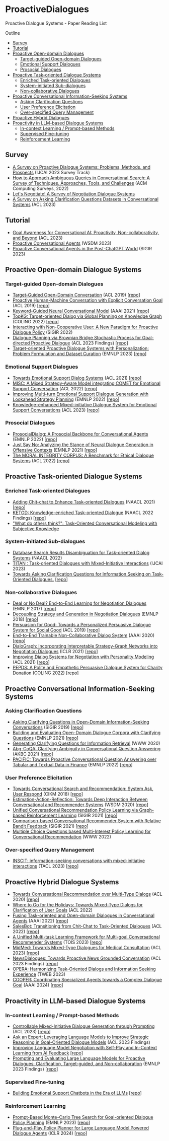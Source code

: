 # ProactiveDialogues
Proactive Dialogue Systems - Paper Reading List

Outline
- [Survey](#Survey)
- [Tutorial](#Tutorial)
- [Proactive Open-domain Dialogues](#Proactive-Open-domain-Dialogue-Systems)
  - [Target-guided Open-domain Dialogues](#Target-guided-Open-domain-Dialogues)
  - [Emotional Support Dialogues](#Emotional-Support-Dialogues)
  - [Prosocial Dialogues](#Prosocial-Dialogues)
- [Proactive Task-oriented Dialogue Systems](#Proactive-Task-oriented-Dialogue-Systems)
  - [Enriched Task-oriented Dialogues](#Enriched-Task-oriented-Dialogues)
  - [System-initiated Sub-dialogues](#System-initiated-Sub-dialogues)
  - [Non-collaborative Dialogues](#Non-collaborative-Dialogues)
- [Proactive Conversational Information-Seeking Systems](#Proactive-Conversational-Information-Seeking-Systems)
  - [Asking Clarification Questions](#Asking-Clarification-Questions)
  - [User Preference Elicitation](#User-Preference-Elicitation)
  - [Over-specified Query Management](#Over-specified-Query-Management)
- [Proactive Hybrid Dialogues](#Proactive-Hybrid-Dialogue-Systems)
- [Proactivity in LLM-based Dialogue Systems](#Proactivity-in-LLM-based-Dialogue-Systems)
  - [In-context Learning / Prompt-based Methods](#In-context-Learning-/-Prompt-based-Methods)
  - [Supervised Fine-tuning](#Supervised-Fine-tuning)
  - [Reinforcement Learning](#Reinforcement-learning)


## Survey
- [A Survey on Proactive Dialogue Systems: Problems, Methods, and Prospects](https://doi.org/10.48550/arXiv.2305.02750) (IJCAI 2023 Survey Track)
- [How to Approach Ambiguous Queries in Conversational Search: A Survey of Techniques, Approaches, Tools, and Challenges](https://doi.org/10.1145/3534965) (ACM Computing Surveys, 2022)
- [Let's Negotiate! A Survey of Negotiation Dialogue Systems](https://doi.org/10.48550/arXiv.2212.09072)
- [A Survey on Asking Clarification Questions Datasets in Conversational Systems](https://aclanthology.org/2023.acl-long.152/) (ACL 2023)

## Tutorial
- [Goal Awareness for Conversational AI: Proactivity, Non-collaborativity, and Beyond](https://aclanthology.org/2023.acl-tutorials.1/) (ACL 2023)
- [Proactive Conversational Agents](https://dl.acm.org/doi/10.1145/3539597.3572724) (WSDM 2023)
- [Proactive Conversational Agents in the Post-ChatGPT World](https://dl.acm.org/doi/abs/10.1145/3539618.3594250) (SIGIR 2023)

## Proactive Open-domain Dialogue Systems
### Target-guided Open-domain Dialogues
- [Target-Guided Open-Domain Conversation](https://doi.org/10.18653/v1/p19-1565) (ACL 2019) [[repo](https://github.com/squareRoot3/Target-Guided-Conversation)]
- [Proactive Human-Machine Conversation with Explicit Conversation Goal](https://doi.org/10.18653/v1/p19-1369) (ACL 2019) [[repo](https://ai.baidu.com/broad/introduction?dataset=duconv)]
- [Keyword-Guided Neural Conversational Model](https://arxiv.org/abs/2012.08383) (AAAI 2021) [[repo](https://github.com/zhongpeixiang/CKC)]
- [TopKG: Target-oriented Dialog via Global Planning on Knowledge Graph](https://aclanthology.org/2022.coling-1.62) (COLING 2022) [[repo](https://github.com/yyyyyyzt/topkgchat)]
- [Interacting with Non-Cooperative User: A New Paradigm for Proactive Dialogue Policy](https://doi.org/10.48550/arXiv.2204.07433) (SIGIR 2022)
- [Dialogue Planning via Brownian Bridge Stochastic Process for Goal-directed Proactive Dialogue](https://aclanthology.org/2023.findings-acl.25/) (ACL 2023 Findings) [[repo](https://github.com/iwangjian/Color4Dial)]
- [Target-oriented Proactive Dialogue Systems with Personalization: Problem Formulation and Dataset Curation](https://aclanthology.org/2023.emnlp-main.72/) (EMNLP 2023) [[repo](https://github.com/iwangjian/TopDial)]

### Emotional Support Dialogues
- [Towards Emotional Support Dialog Systems](https://doi.org/10.18653/v1/2021.acl-long.269) (ACL 2021) [[repo](https://github.com/thu-coai/Emotional-Support-Conversation)]
- [MISC: A Mixed Strategy-Aware Model integrating COMET for Emotional Support Conversation](https://doi.org/10.18653/v1/2022.acl-long.25) (ACL 2022) [[repo](https://github.com/morecry/MISC)]
- [Improving Multi-turn Emotional Support Dialogue Generation with Lookahead Strategy Planning](https://arxiv.org/abs/2210.04242) (EMNLP 2022) [[repo](https://github.com/lwgkzl/MultiESC)]
- [Knowledge-enhanced Mixed-initiative Dialogue System for Emotional Support Conversations](https://doi.org/10.48550/arXiv.2305.10172) (ACL 2023) [[repo](https://github.com/dengyang17/KEMI)]

### Prosocial Dialogues
- [ProsocialDialog: A Prosocial Backbone for Conversational Agents](https://arxiv.org/abs/2205.12688) (EMNLP 2022) [[repo](https://github.com/skywalker023/prosocial-dialog)]
- [Just Say No: Analyzing the Stance of Neural Dialogue Generation in Offensive Contexts](https://arxiv.org/abs/2108.11830) (EMNLP 2021) [[repo](https://github.com/abaheti95/ToxiChat)]
- [The MORAL INTEGRITY CORPUS: A Benchmark for Ethical Dialogue Systems](https://arxiv.org/abs/2204.03021) (ACL 2022) [[repo](https://github.com/SALT-NLP/mic)]

## Proactive Task-oriented Dialogue Systems
### Enriched Task-oriented Dialogues
- [Adding Chit-chat to Enhance Task-oriented Dialogues](https://arxiv.org/abs/2010.12757) (NAACL 2021) [[repo](https://github.com/facebookresearch/accentor)]
- [KETOD: Knowledge-enriched Task-oriented Dialogue](https://arxiv.org/abs/2205.05589) (NAACL 2022 Findings) [[repo](https://github.com/facebookresearch/ketod)]
- ["What do others think?": Task-Oriented Conversational Modeling with Subjective Knowledge](https://arxiv.org/abs/2305.12091)

### System-initiated Sub-dialogues
- [Database Search Results Disambiguation for Task-oriented Dialog Systems](https://arxiv.org/abs/2112.08351) (NAACL 2022)
- [TITAN : Task-oriented Dialogues with Mixed-Initiative Interactions]() (IJCAI 2023)
- [Towards Asking Clarification Questions for Information Seeking on Task-Oriented Dialogues.](https://arxiv.org/abs/2305.13690) [[repo](https://github.com/alexa/dstc11-track5)]

### Non-collaborative Dialogues
- [Deal or No Deal? End-to-End Learning for Negotiation Dialogues](https://aclanthology.org/D17-1259/) (EMNLP 2017) [[repo](https://github.com/facebookresearch/end-to-end-negotiator)]
- [Decoupling Strategy and Generation in Negotiation Dialogues](https://aclanthology.org/D18-1256/) (EMNLP 2018) [[repo](https://stanfordnlp.github.io/cocoa/)]
- [Persuasion for Good: Towards a Personalized Persuasive Dialogue System for Social Good](https://aclanthology.org/P19-1566/) (ACL 2019) [[repo](https://gitlab.com/ucdavisnlp/persuasionforgood)]
- [End-to-End Trainable Non-Collaborative Dialog System](https://arxiv.org/abs/1911.10742) (AAAI 2020) [[repo](https://gitlab.com/ucdavisnlp/antiscam)]
- [DialoGraph: Incorporating Interpretable Strategy-Graph Networks into Negotiation Dialogues](https://arxiv.org/abs/2106.00920) (ICLR 2021) [[repo](https://github.com/rishabhjoshi/DialoGraph_ICLR21)]
- [Improving Dialog Systems for Negotiation with Personality Modeling](https://github.com/princeton-nlp/NegotiationToM) (ACL 2021) [[repo](https://arxiv.org/abs/2010.09954)]
- [PEPDS: A Polite and Empathetic Persuasive Dialogue System for Charity Donation](https://aclanthology.org/2022.coling-1.34/) (COLING 2022) [[repo](https://github.com/Mishrakshitij/PEPDS)]


## Proactive Conversational Information-Seeking Systems
### Asking Clarification Questions
- [Asking Clarifying Questions in Open-Domain Information-Seeking Conversations](https://arxiv.org/abs/1907.06554) (SIGIR 2019) [[repo](https://github.com/aliannejadi/qulac)]
- [Building and Evaluating Open-Domain Dialogue Corpora with Clarifying Questions](https://aclanthology.org/2021.emnlp-main.367/) (EMNLP 2021) [[repo](https://github.com/aliannejadi/ClariQ)]
- [Generating Clarifying Questions for Information Retrieval](https://www.microsoft.com/en-us/research/uploads/prod/2020/01/webconf-2020-camera-zamani-et-al.pdf) (WWW 2020)
- [Abg-CoQA: Clarifying Ambiguity in Conversational Question Answering](https://openreview.net/pdf?id=SlDZ1o8FsJU) (AKBC 2021) [[repo](https://github.com/MeiqiGuo/AKBC2021-Abg-CoQA)]
- [PACIFIC: Towards Proactive Conversational Question Answering over Tabular and Textual Data in Finance](https://aclanthology.org/2022.emnlp-main.469/) (EMNLP 2022) [[repo](https://github.com/dengyang17/PACIFIC/)]

### User Preference Elicitation
- [Towards Conversational Search and Recommendation: System Ask, User Respond](https://dl.acm.org/doi/10.1145/3269206.3271776) (CIKM 2018) [[repo](https://github.com/evison/Conversational)]
- [Estimation-Action-Reflection: Towards Deep Interaction Between Conversational and Recommender Systems](https://dl.acm.org/doi/abs/10.1145/3336191.3371769) (WSDM 2020) [[repo](https://ear-conv-rec.github.io/)]
- [Unified Conversational Recommendation Policy Learning via Graph-based Reinforcement Learning](https://arxiv.org/abs/2105.09710) (SIGIR 2021) [[repo](https://github.com/dengyang17/unicorn)]
- [Comparison-based Conversational Recommender System with Relative Bandit Feedback](https://arxiv.org/abs/2208.09837) (SIGIR 2021) [[repo](https://github.com/fffffarmer/RelativeConUCB)]
- [Multiple Choice Questions based Multi-Interest Policy Learning for Conversational Recommendation](https://arxiv.org/abs/2112.11775) (WWW 2022) 

### Over-specified Query Management
- [INSCIT: information-seeking conversations with mixed-initiative interactions](https://arxiv.org/abs/2207.00746) (TACL 2023) [[repo](https://github.com/ellenmellon/INSCIT)]


## Proactive Hybrid Dialogue Systems
- [Towards Conversational Recommendation over Multi-Type Dialogs](https://aclanthology.org/2020.acl-main.98/) (ACL 2020) [[repo](https://github.com/liuzeming01/durecdial)]
- [Where to Go for the Holidays: Towards Mixed-Type Dialogs for Clarification of User Goals](https://aclanthology.org/2022.acl-long.73/) (ACL 2022)
- [Fusing Task-oriented and Open-domain Dialogues in Conversational Agents](https://arxiv.org/abs/2109.04137) (AAAI 2022) [[repo](https://github.com/tomyoung903/FusedChat)]
- [SalesBot: Transitioning from Chit-Chat to Task-Oriented Dialogues](https://aclanthology.org/2022.acl-long.425/) (ACL 2022) [[repo](https://github.com/miulab/salesbot)]
- [A Unified Multi-task Learning Framework for Multi-goal Conversational Recommender Systems](https://dl.acm.org/doi/10.1145/3570640) (TOIS 2023) [[repo](https://github.com/dengyang17/UniMIND)]
- [MidMed: Towards Mixed-Type Dialogues for Medical Consultation](https://aclanthology.org/2023.acl-long.453/) (ACL 2023) [[repo](https://github.com/xmshi-trio/MidMed)]
- [NewsDialogues: Towards Proactive News Grounded Conversation](https://aclanthology.org/2023.findings-acl.224/) (ACL 2023 Findings) [[repo](https://github.com/SihengLi99/NewsDialogues)]
- [OPERA: Harmonizing Task-Oriented Dialogs and Information Seeking Experience](https://arxiv.org/abs/2206.12449) (TWEB 2023)
- [COOPER: Coordinating Specialized Agents towards a Complex Dialogue Goal](https://arxiv.org/abs/2312.11792) (AAAI 2024) [[repo](https://github.com/YiCheng98/Cooper)]


## Proactivity in LLM-based Dialogue Systems
### In-context Learning / Prompt-based Methods
- [Controllable Mixed-Initiative Dialogue Generation through Prompting](https://aclanthology.org/2023.acl-short.82/) (ACL 2023) [[repo](https://github.com/maxlchen/Controllable-Mixed-Initiative-Dialogue-Generation)]
- [Ask an Expert: Leveraging Language Models to Improve Strategic Reasoning in Goal-Oriented Dialogue Models](https://aclanthology.org/2023.findings-acl.417/) (ACL 2023 Findings)
- [Improving Language Model Negotiation with Self-Play and In-Context Learning from AI Feedback](https://arxiv.org/abs/2305.10142) [[repo](https://github.com/FranxYao/GPT-Bargaining)]
- [Prompting and Evaluating Large Language Models for Proactive Dialogues: Clarification, Target-guided, and Non-collaboration](https://arxiv.org/abs/2305.13626) (EMNLP 2023 Findings) [[repo](https://github.com/dengyang17/LLM-Proactive)]

### Supervised Fine-tuning
- [Building Emotional Support Chatbots in the Era of LLMs](https://arxiv.org/abs/2308.11584) [[repo](https://anonymous.4open.science/r/ExtESC-2761/README.md)]

### Reinforcement Learning
- [Prompt-Based Monte-Carlo Tree Search for Goal-oriented Dialogue Policy Planning](https://aclanthology.org/2023.emnlp-main.439/) (EMNLP 2023) [[repo](https://github.com/jasonyux/GDPZero)]
- [Plug-and-Play Policy Planner for Large Language Model Powered Dialogue Agents](https://arxiv.org/abs/2311.00262) (ICLR 2024) [[repo](https://github.com/dengyang17/PPDPP)]

